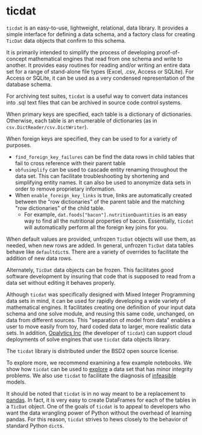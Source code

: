 # ticdat

`ticdat` is an easy-to-use, lightweight, relational, data library. It provides a simple interface for defining a data schema, and a factory class for creating `TicDat` data objects that confirm to this schema.

It is primarily intended to simplify the process of developing proof-of-concept mathematical engines that read from one schema and write to another. It provides easy routines for reading and/or writing an entire data set for a range of stand-alone file types (Excel, .csv, Access or SQLite). For Access or SQLite, it can be used as a very condensed representation of the database schema.

For archiving test suites, `ticdat` is a useful way to convert data instances into .sql text files that can be archived in source code control systems.

When primary keys are specified, each table is a dictionary of dictionaries.
Otherwise, each table is an enumerable of dictionaries (as in `csv.DictReader/csv.DictWriter`). 

When foreign keys are specified, they can be used to for a variety of purposes.
  * `find_foreign_key_failures` can be find the data rows in child tables that fail to cross reference with their parent table
  * `obfusimplify` can be used to cascade entity renaming throughout the data set. This can facilitate troubleshooting by shortening and simplifying entity names. It can also be used to anonymize data sets in order to remove proprietary information.
  * When `enable_foreign_key_links` is true, links are automatically created between the "row dictionaries" of the parent table and the matching "row dictionaries" of the child table.
    * For example, `dat.foods["bacon"].nutritionQuantities` is an easy way to find all the nutritional properties of bacon. Essentially, `ticdat` will automatically perform all the foreign key joins for you.

When default values are provided, unfrozen `TicDat` objects will use them, as needed, when new rows are added. In general, unfrozen `TicDat` data tables behave like `defaultdict`s.  There are a variety of overrides to facilitate the addition of new data rows.

Alternately, `TicDat` data objects can be frozen. This facilitates good software development by insuring that code that is supposed to read from a data set without editing it behaves properly.

Although `ticdat` was specifically designed with Mixed Integer Programming data sets in mind, it can be used for
rapidly developing a wide variety of mathematical engines. It facilitates creating one definition of your
input data schema and one solve module, and reusing this same code, unchanged, on data from different
sources. This "separation of model from data" enables a user to move easily from toy, hard coded data to
larger, more realistic data sets. In addition, [Opalytics Inc](http://www.opalytics.com/) (the developer of  `ticdat`) can support cloud deployments of solve engines that use `ticdat` data objects library.

The `ticdat` library is distributed under the BSD2 open source license.

To explore more, we recommend examining a few example notebooks. We show how `ticdat` can be used to [explore](https://github.com/opalytics/opalytics-ticdat/blob/master/examples/notebooks/diet.ipynb) a data set that has minor integrity problems. We also use `ticdat` to facilitate the diagnosis of [infeasible](https://github.com/opalytics/opalytics-ticdat/blob/master/examples/notebooks/netflow.ipynb) models.

It should be noted that `ticdat` is in no way meant to be a replacement to [pandas](https://github.com/pydata/pandas). In fact, it is very easy to create DataFrames for each of the tables in a `TicDat` object. One of the goals of `ticdat` is to appeal to developers who want the data wrangling power of Python without the overhead of learning pandas. For this reason, `ticdat` strives to hews closely to the behavior of standard Python `dict`s. 
